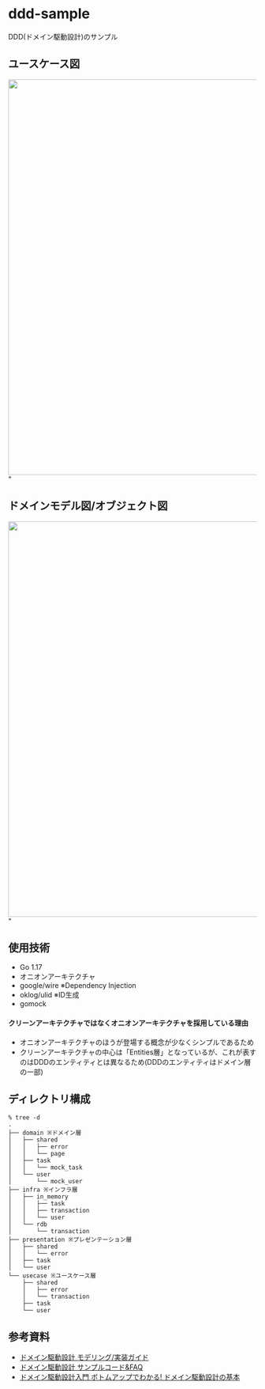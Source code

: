 # ddd-sample

DDD(ドメイン駆動設計)のサンプル

## ユースケース図


<img src="https://user-images.githubusercontent.com/61341861/148669646-139845b4-fe21-4fb9-b267-c2a074c3737a.png" width="800" />"

## ドメインモデル図/オブジェクト図

<img src="https://user-images.githubusercontent.com/61341861/148669648-c7cedd70-e3db-4991-9351-e4e8521edeac.png" width="800" />"

## 使用技術
- Go 1.17
- オニオンアーキテクチャ
- google/wire ※Dependency Injection
- oklog/ulid ※ID生成
- gomock

#### クリーンアーキテクチャではなくオニオンアーキテクチャを採用している理由

- オニオンアーキテクチャのほうが登場する概念が少なくシンプルであるため
- クリーンアーキテクチャの中心は「Entities層」となっているが、これが表すのはDDDのエンティティとは異なるため(DDDのエンティティはドメイン層の一部)

## ディレクトリ構成

```shell
% tree -d
.
├── domain ※ドメイン層
│   ├── shared
│   │   ├── error
│   │   └── page
│   ├── task
│   │   └── mock_task
│   └── user
│       └── mock_user
├── infra ※インフラ層
│   ├── in_memory
│   │   ├── task
│   │   ├── transaction
│   │   └── user
│   └── rdb
│       └── transaction
├── presentation ※プレゼンテーション層
│   ├── shared
│   │   └── error
│   ├── task
│   └── user
└── usecase ※ユースケース層
    ├── shared
    │   ├── error
    │   └── transaction
    ├── task
    └── user
```

## 参考資料
- [ドメイン駆動設計 モデリング/実装ガイド](https://little-hands.booth.pm/items/1835632)
- [ドメイン駆動設計 サンプルコード&FAQ](https://little-hands.booth.pm/items/3363104)
- [ドメイン駆動設計入門 ボトムアップでわかる! ドメイン駆動設計の基本](https://www.amazon.co.jp/%E3%83%89%E3%83%A1%E3%82%A4%E3%83%B3%E9%A7%86%E5%8B%95%E8%A8%AD%E8%A8%88%E5%85%A5%E9%96%80-%E3%83%9C%E3%83%88%E3%83%A0%E3%82%A2%E3%83%83%E3%83%97%E3%81%A7%E3%82%8F%E3%81%8B%E3%82%8B-%E3%83%89%E3%83%A1%E3%82%A4%E3%83%B3%E9%A7%86%E5%8B%95%E8%A8%AD%E8%A8%88%E3%81%AE%E5%9F%BA%E6%9C%AC-%E6%88%90%E7%80%AC-%E5%85%81%E5%AE%A3/dp/479815072X/ref=tmm_pap_swatch_0?_encoding=UTF8&qid=&sr=)

